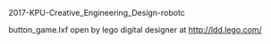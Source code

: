 2017-KPU-Creative_Engineering_Design-robotc

button_game.lxf open by lego digital designer
at http://ldd.lego.com/

